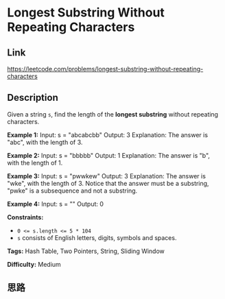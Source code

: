 # Longest Substring Without Repeating Characters

## Link

https://leetcode.com/problems/longest-substring-without-repeating-characters


## Description

Given a string `s`, find the length of the **longest substring** without
repeating characters.



**Example 1:**
            Input: s = "abcabcbb"    Output: 3    Explanation: The answer is "abc", with the length of 3.    

**Example 2:**
            Input: s = "bbbbb"    Output: 1    Explanation: The answer is "b", with the length of 1.    

**Example 3:**
            Input: s = "pwwkew"    Output: 3    Explanation: The answer is "wke", with the length of 3.    Notice that the answer must be a substring, "pwke" is a subsequence and not a substring.    

**Example 4:**
            Input: s = ""    Output: 0    



**Constraints:**

  * `0 <= s.length <= 5 * 104`
  * `s` consists of English letters, digits, symbols and spaces.


**Tags:** Hash Table, Two Pointers, String, Sliding Window

**Difficulty:** Medium

## 思路

[title]: https://leetcode.com/problems/longest-substring-without-repeating-characters
